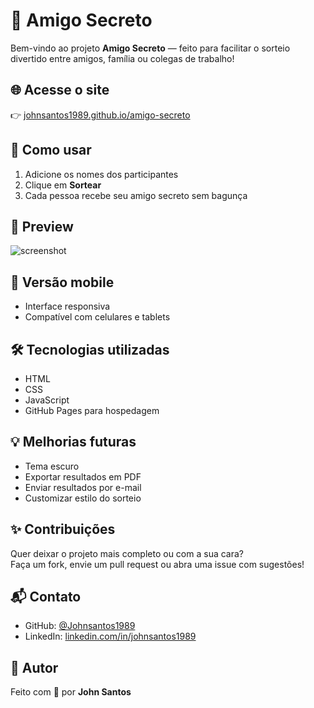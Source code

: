 # 🎁 Amigo Secreto

Bem-vindo ao projeto **Amigo Secreto** — feito para facilitar o sorteio divertido entre amigos, família ou colegas de trabalho!

## 🌐 Acesse o site
👉 [johnsantos1989.github.io/amigo-secreto](https://johnsantos1989.github.io/amigo-secreto)

## 🚀 Como usar

1. Adicione os nomes dos participantes
2. Clique em **Sortear**
3. Cada pessoa recebe seu amigo secreto sem bagunça

## 📸 Preview
![screenshot](https://github.com/Johnsantos1989/amigo-secreto/raw/principal/screenshot.png)

## 📱 Versão mobile

- Interface responsiva
- Compatível com celulares e tablets

## 🛠️ Tecnologias utilizadas

- HTML
- CSS
- JavaScript
- GitHub Pages para hospedagem

## 💡 Melhorias futuras

- Tema escuro
- Exportar resultados em PDF
- Enviar resultados por e-mail
- Customizar estilo do sorteio

## ✨ Contribuições

Quer deixar o projeto mais completo ou com a sua cara?  
Faça um fork, envie um pull request ou abra uma issue com sugestões!

## 📬 Contato

- GitHub: [@Johnsantos1989](https://github.com/Johnsantos1989)
- LinkedIn: [linkedin.com/in/johnsantos1989](https://www.linkedin.com/in/johnsantos1989)

## 📌 Autor

Feito com 💙 por **John Santos**
